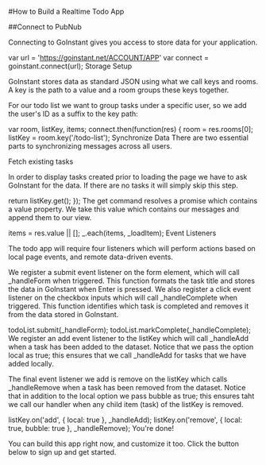 #How to Build a Realtime Todo App

##Connect to PubNub

Connecting to GoInstant gives you access to store data for your application.

var url = 'https://goinstant.net/ACCOUNT/APP'
var connect = goinstant.connect(url);
Storage Setup

GoInstant stores data as standard JSON using what we call keys and rooms. A key is the path to a value and a room groups these keys together.

For our todo list we want to group tasks under a specific user, so we add the user's ID as a suffix to the key path:

var room, listKey, items;
connect.then(function(res) {
  room = res.rooms[0];
  listKey = room.key('/todo-list');
Synchronize Data
There are two essential parts to synchronizing messages across all users.

Fetch existing tasks

In order to display tasks created prior to loading the page we have to ask GoInstant for the data. If there are no tasks it will simply skip this step.

  return listKey.get();
});
The get command resolves a promise which contains a value property. We take this value which contains our messages and append them to our view.

items = res.value || [];
_.each(items, _loadItem);
Event Listeners

The todo app will require four listeners which will perform actions based on local page events, and remote data-driven events.

We register a submit event listener on the form element, which will call _handleForm when triggered. This function formats the task title and stores the data in GoInstant when Enter is pressed. We also register a click event listener on the checkbox inputs which will call _handleComplete when triggered. This function identifies which task is completed and removes it from the data stored in GoInstant.

todoList.submit(_handleForm);
todoList.markComplete(_handleComplete);
We register an add event listener to the listKey which will call _handleAdd when a task has been added to the dataset. Notice that we pass the option local as true; this ensures that we call _handleAdd for tasks that we have added locally.

The final event listener we add is remove on the listKey which calls _handleRemove when a task has been removed from the dataset. Notice that in addition to the local option we pass bubble as true; this ensures taht we call our handler when any child item (task) of the listKey is removed.

listKey.on('add', { local: true }, _handleAdd);
listKey.on('remove', { local: true, bubble: true }, _handleRemove);
You're done!

You can build this app right now, and customize it too.
Click the button below to sign up and get started.